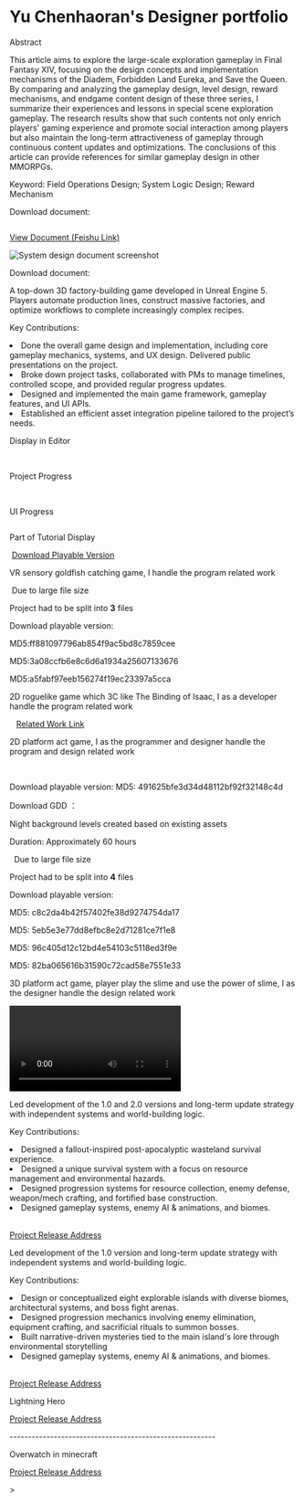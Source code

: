 # Yu Chenhaoran's Designer portfolio

<procedure title="System Design Analysis: Field Operations in MMORPGs" collapsible="true" default-state="expanded">
    <note>
    <p>Abstract</p>
    <p>This article aims to explore the large-scale exploration gameplay in Final Fantasy XIV, 
focusing on the design concepts and implementation mechanisms of the Diadem, 
Forbidden Land Eureka, and Save the Queen. By comparing and analyzing the gameplay design, 
level design, reward mechanisms, and endgame content design of these three series, 
I summarize their experiences and lessons in special scene exploration gameplay. 
The research results show that such contents not only enrich players' gaming experience and promote 
social interaction among players but also maintain the long-term attractiveness of gameplay through 
continuous content updates and optimizations. The conclusions of this article can provide references 
for similar gameplay design in other MMORPGs.</p>
    <p>Keyword: Field Operations Design; System Logic Design; Reward Mechanism</p>
    </note>
    <p>Download document: <resource src="../downloadable/MMORPG中的特殊场景探索玩法设计.pdf"></resource></p>
</procedure>


<procedure title="Personal Design Exercise - FF14 Mail System Analysis" collapsible="true" default-state="expanded">
    <img src="MailSystem.png" alt=""/>
    <p><a href="https://github.com/ElectricArc-Yu/GD10Final/releases">View Document (Feishu Link)</a></p>
</procedure>


<procedure title="Personal Design Exercise - Referencing Final Fantasy XIV" collapsible="true" default-state="expanded">
    <img src="FF14PvPSDD.png" alt="System design document screenshot" />
    <!-- <a href="FF14PvPSDD-C.md">详细内容及分析思路 当前正在完善中</a> -->
    <p>Download document: <resource src="../downloadable/ファイナルファンタジーXIVフロントライン新ルール企画書.pdf"></resource></p>
</procedure>

<procedure title="Illegal Assembly" collapsible="true" default-state="expanded">
    <p>A top-down 3D factory-building game developed in Unreal Engine 5. Players automate production lines, construct massive factories, and optimize workflows to complete increasingly complex recipes.</p>
    <p>Key Contributions:</p>
    <list>
    <li>Done the overall game design and implementation, including core gameplay mechanics, systems, and UX design. Delivered public presentations on the project.</li>
    <li>Broke down project tasks, collaborated with PMs to manage timelines, controlled scope, and provided regular progress updates.</li>
    <li>Designed and implemented the main game framework, gameplay features, and UI APIs.</li>
    <li>Established an efficient asset integration pipeline tailored to the project’s needs.</li>
    </list>
    <img src="IllagelAssemblyLogo.PNG"  alt=""/>
    <p>Display in Editor</p>
    <img src="IA_01.png" alt=""/>
    <img src="IA_02.png" alt=""/>
    <p>Project Progress</p>
    <img src="IA_03.png" alt=""/>
    <img src="IA_04.png" alt=""/>
    <p>UI Progress</p>
    <img src="IA_05.png" alt=""/>
    <p>Part of Tutorial Display</p>
    <img src="IA_08.png" alt=""/>
    <a href="https://github.com/ElectricArc-Yu/GD10Final/releases">Download Playable Version</a>
</procedure>

<procedure title="VR Goldfish Catching" collapsible="true" default-state="expanded">
    <p>VR sensory goldfish catching game, I handle the program related work</p>
    <img src="VRCatchThemAll.jpg"  alt=""/>
    <note> Due to large file size <p></p> Project had to be split into <b>3</b> files</note>
    <p>Download playable version: </p>
    <step><resource src="../downloadable/LFS_Download/GoldFishScrooping/GoldFishScrooping.zip"></resource><p>MD5:ff881097796ab854f9ac5bd8c7859cee</p></step>
    <step><resource src="../downloadable/LFS_Download/GoldFishScrooping/GoldFishScrooping.z01"></resource><p>MD5:3a08ccfb6e8c6d6a1934a25607133676</p></step>
    <step><resource src="../downloadable/LFS_Download/GoldFishScrooping/GoldFishScrooping.z02"></resource><p>MD5:a5fabf97eeb156274f19ec23397a5cca</p></step>
</procedure>

<procedure title="铲屎官也是官" collapsible="true" default-state="expanded">
    <p>2D roguelike game which 3C like The Binding of Isaac, I as a developer handle the program related work</p>
    <img src="ChanShiGuanYeShiGuan.png"  alt=""/>
    <img src="CSYSG_01.png" alt=""/>
    <img src="CSYSG_02.png" alt=""/>
    <a href="https://www.gcores.com/games/126694">Related Work Link</a>
</procedure>

<procedure title="The Mountain Sea" collapsible="true" default-state="expanded">
    <p>2D platform act game, I as the programmer and designer handle the program and design related work</p>
    <img src="MountainSea.png"  alt=""/>
    <img src="Shanhai_01.png" alt=""/>
    <img src="Shanhai_02.png" alt=""/>
    <p>Download playable version: <resource src="../downloadable/Shanhai.zip" ></resource> MD5: 491625bfe3d34d48112bf92f32148c4d</p>
    <p>Download GDD ： <resource src="../downloadable/The Mountainsea GDD.pdf"></resource></p>
</procedure>

<procedure title="Quest Of Velar Level Design" collapsible="true" default-state="expanded">
    <p>Night background levels created based on existing assets</p>
    <p>Duration: Approximately 60 hours</p>
    <img src="IntroLevel.png" alt=""/>
    <img src="TurnalLevel.png" alt=""/>
    <note> Due to large file size <p></p> Project had to be split into <b>4</b> files</note>
    <p>Download playable version: </p>
    <step><resource src="../downloadable/LFS_Download/QuestOfVelar/QuestOfVelar_NightBlitze.zip"></resource><p>MD5: c8c2da4b42f57402fe38d9274754da17</p></step>
    <step><resource src="../downloadable/LFS_Download/QuestOfVelar/QuestOfVelar_NightBlitze.z01"></resource><p>MD5: 5eb5e3e77dd8efbc8e2d71281ce7f1e8</p></step>
    <step><resource src="../downloadable/LFS_Download/QuestOfVelar/QuestOfVelar_NightBlitze.z02"></resource><p>MD5: 96c405d12c12bd4e54103c5118ed3f9e</p></step>
    <step><resource src="../downloadable/LFS_Download/QuestOfVelar/QuestOfVelar_NightBlitze.z03"></resource><p>MD5: 82ba065616b31590c72cad58e7551e33</p></step>
</procedure>

<procedure title="SLIME" collapsible="true" default-state="expanded">
    <p>3D platform act game, player play the slime and use the power of slime, I as the designer handle the design related work</p>
    <video src="SLIME.mp4" preview-src="SLIME.png"/>
    <note><a href="https://www.bilibili.com/video/BV14g4y1F7Lz">If the above video is unavailable, please check it on Bilibili</a></note>
</procedure>

<procedure collapsible="true" title="Projects in Hunan Nuoxiyo Technology Co., Ltd." default-state="expanded">
    <procedure collapsible="true" title="Nuclear Survival" default-state="expanded">
    <p>Led development of the 1.0 and 2.0 versions and long-term update strategy with independent systems and world-building logic.</p>
    <p>Key Contributions:</p>
    <list>
    <li>Designed a fallout-inspired post-apocalyptic wasteland survival experience.</li>
    <li>Designed a unique survival system with a focus on resource management and environmental hazards.</li>
    <li>Designed progression systems for resource collection, enemy defense, weapon/mech crafting, and fortified base construction.</li>
    <li>Designed gameplay systems, enemy AI & animations, and biomes. </li>
    </list>
    <img src="Fallout_01.png" alt=""/>
    <img src="Fallout_02.png" alt=""/>
    <p><a href="https://resource-minecraft.h5.163.com/#/detail?id=4664344300463689714">Project Release Address</a></p>
    </procedure>
    <procedure collapsible="true" title="Horror Isle" default-state="expanded">
    <p>Led development of the 1.0 version and long-term update strategy with independent systems and world-building logic.</p>
    <p>Key Contributions:</p>
    <list>
    <li>Design or conceptualized eight explorable islands with diverse biomes, architectural systems, and boss fight arenas.</li>
    <li>Designed progression mechanics involving enemy elimination, equipment crafting, and sacrificial rituals to summon bosses.</li>
    <li>Built narrative-driven mysteries tied to the main island's lore through environmental storytelling</li>
    <li>Designed gameplay systems, enemy AI & animations, and biomes. </li>
    </list>
    <img src="HorrorIsland_01.png" alt=""/>
    <img src="HorrorIsland_02.png" alt=""/>
    <img src="HorrorIsland_03.png" alt=""/>
    <p><a href="https://resource-minecraft.h5.163.com/#/detail?id=4665488888721273907">Project Release Address</a></p>
    </procedure>
    <procedure collapsible="true" title="Misc." default-state="collapsed">
    <tip>Lightning Hero</tip>
    <img src="Shandianxia.png" alt=""/>
    <p><a href="https://resource-minecraft.h5.163.com/#/detail?id=4664383590833725456">Project Release Address</a></p>
    <p>--------------------------------------------------------</p>
    <tip>Overwatch in minecraft</tip>
    <img src="Overwatch.png" alt=""/>
    <p><a href="https://resource-minecraft.h5.163.com/#/detail?id=4662108906629006831">Project Release Address</a></p>
    </procedure>>
</procedure>